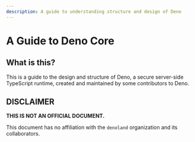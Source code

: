 ```yaml
---
description: A guide to understanding structure and design of Deno
---
```


# A Guide to Deno Core

## What is this?

This is a guide to the design and structure of Deno, a secure server-side TypeScript runtime, created and maintained by some contributors to Deno.

## DISCLAIMER

**THIS IS NOT AN OFFICIAL DOCUMENT.**

This document has no affiliation with the `denoland` organization and its collaborators.





